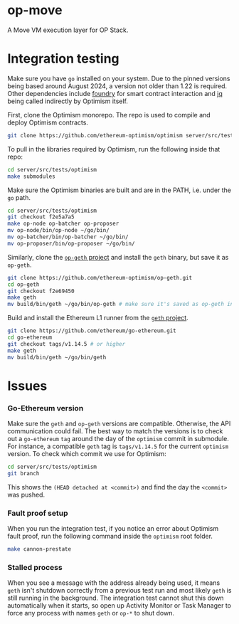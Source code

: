 # op-move

A Move VM execution layer for OP Stack.

# Integration testing

Make sure you have `go` installed on your system. Due to the pinned versions being based around August 2024, a version not older than 1.22 is required. Other dependencies include [foundry](http://getfoundry.sh/) for smart contract interaction and [jq](https://jqlang.github.io/jq/) being called indirectly by Optimism itself.

First, clone the Optimism monorepo. The repo is used to compile and deploy Optimism contracts.

```bash
git clone https://github.com/ethereum-optimism/optimism server/src/tests/optimism
```

To pull in the libraries required by Optimism, run the following inside that repo:

```bash
cd server/src/tests/optimism
make submodules
```

Make sure the Optimism binaries are built and are in the PATH, i.e. under the `go` path.

```bash
cd server/src/tests/optimism
git checkout f2e5a7a5
make op-node op-batcher op-proposer
mv op-node/bin/op-node ~/go/bin/
mv op-batcher/bin/op-batcher ~/go/bin/
mv op-proposer/bin/op-proposer ~/go/bin/
```

Similarly, clone the [`op-geth` project](https://github.com/ethereum-optimism/op-geth) and install the `geth` binary, but save it as `op-geth`.

```bash
git clone https://github.com/ethereum-optimism/op-geth.git
cd op-geth
git checkout f2e69450
make geth
mv build/bin/geth ~/go/bin/op-geth # make sure it's saved as op-geth instead of geth
```

Build and install the Ethereum L1 runner from the [`geth` project](https://github.com/ethereum/go-ethereum).

```bash
git clone https://github.com/ethereum/go-ethereum.git
cd go-ethereum
git checkout tags/v1.14.5 # or higher
make geth
mv build/bin/geth ~/go/bin/geth
```

# Issues

### Go-Ethereum version

Make sure the `geth` and `op-geth` versions are compatible. Otherwise, the API communication could fail. The best way to match the versions is to check out a `go-ethereum` `tag` around the day of the `optimism` commit in submodule.
For instance, a compatible `geth` tag is `tags/v1.14.5` for the current `optimism` version.
To check which commit we use for Optimism:

```bash
cd server/src/tests/optimism
git branch
```

This shows the `(HEAD detached at <commit>)` and find the day the `<commit>` was pushed.

### Fault proof setup

When you run the integration test, if you notice an error about Optimism fault proof, run the following command inside the `optimism` root folder.

```bash
make cannon-prestate
```

### Stalled process

When you see a message with the address already being used, it means `geth` isn't shutdown correctly from a previous test run and most likely `geth` is still running in the background.
The integration test cannot shut this down automatically when it starts, so open up Activity Monitor or Task Manager to force any process with names `geth` or `op-*` to shut down.
